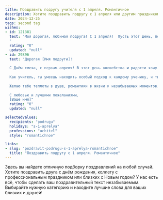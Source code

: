 ```yaml
---
title: Поздравить подругу учителя с 1 апреля. Романтичное
description: Хотите поздравить подругу с 1 апреля или другим праздником? Наш ИИ создаст незабываемое поздравление, а вы обязательно выделитесь среди других.  
date: 2024-12-25
tags: second tag
wishes:
- id: 121381
  text: "Моя дорогая, любимая подруга! С 1 апреля!  Пусть этот день, полный шуток и улыбок, станет лишь прелюдией к чудесному году, наполненному яркими моментами, как распустившиеся весенние цветы.  Твоя нежность, теплота и мудрость, которые ты даришь своим ученикам,  вдохновляют меня каждый день.  Ты – невероятный человек и настоящий учитель от Бога!  Пусть твоя жизнь будет такой же прекрасной и светлой, как твоя душа.  Целую тебя крепко-крепко!
  "
  rating: "0"
  updated: "null"
- id: 29896
  text: "Дорогая [Имя подруги]!
  
  С Днём смеха, с первым апреля! В этот день волшебства и радости хочу пожелать тебе, чтобы твоя жизнь была наполнена искренними улыбками, а каждый урок приносил не только знания, но и вдохновение.
  
  Как учитель, ты умеешь находить особый подход к каждому ученику, и твой светлый ум и доброта преображают мир вокруг. Пусть в твоём сердце всегда живёт весна, а каждый день приносит повод для смеха и радости.
  
  Желаю тебе теплоты в душе, романтики в жизни и незабываемых моментов, которые будут согревать твоё сердце. Пусть в тебе всегда живёт учитель, способный вдохновлять и открывать новые горизонты!
  
  С любовью и лучшими пожеланиями,
  [Ваше имя]"
  rating: "0"
  updated: "null"

selectedValues:
  recipients: "podrugu"
  holidays: "s-1-aprelya"
  professions: "uchitel"
  style: "romantichnoe"

links:
- slug: "pozdravit-podrugu-s-1-aprelya-romantichnoe"
  title: "Поздравить подругу с 1 апреля. Романтичное"
---
```


Здесь вы найдете отличную подборку поздравлений на любой случай.
Хотите поздравить друга с днём рождения, коллегу с профессиональным праздником или близких с Новым годом? У нас есть всё, чтобы сделать ваш поздравительный текст незабываемым. Выбирайте нужную категорию и находите лучшие слова для ваших близких и друзей!
